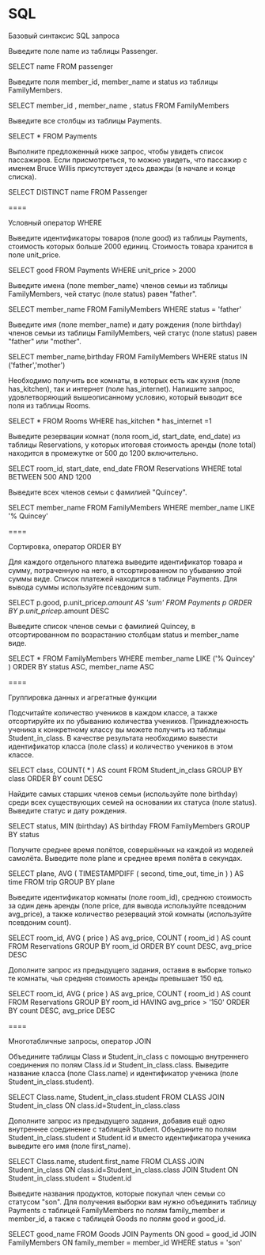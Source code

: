 # SQL

Базовый синтаксис SQL запроса

Выведите поле name из таблицы Passenger.

SELECT name FROM passenger 

Выведите поля member_id, member_name и status из таблицы FamilyMembers.

SELECT member_id , member_name , status FROM FamilyMembers

Выведите все столбцы из таблицы Payments.

SELECT * FROM Payments

Выполните предложенный ниже запрос, чтобы увидеть список пассажиров. Если присмотреться, то можно увидеть, что пассажир с именем Bruce Willis присутствует здесь дважды (в начале и конце списка).

SELECT DISTINCT name FROM Passenger


====


Условный оператор WHERE

Выведите идентификаторы товаров (поле good) из таблицы Payments, стоимость которых больше 2000 единиц. Стоимость товара хранится в поле unit_price.

SELECT good  FROM Payments
WHERE unit_price > 2000

Выведите имена (поле member_name) членов семьи из таблицы FamilyMembers, чей статус (поле status) равен "father".

SELECT member_name FROM FamilyMembers
WHERE status = 'father'

Выведите имя (поле member_name) и дату рождения (поле birthday) членов семьи из таблицы FamilyMembers, чей статус (поле status) равен "father" или "mother".

SELECT member_name,birthday FROM FamilyMembers
WHERE status IN ('father','mother') 

Необходимо получить все комнаты, в которых есть как кухня (поле has_kitchen), так и интернет (поле has_internet). Напишите запрос, удовлетворяющий вышеописанному условию, который выводит все поля из таблицы Rooms.

SELECT * FROM Rooms
WHERE has_kitchen * has_internet =1

Выведите резервации комнат (поля room_id, start_date, end_date) из таблицы Reservations, у которых итоговая стоимость аренды (поле total) находится в промежутке от 500 до 1200 включительно.

SELECT room_id, start_date, end_date FROM Reservations
WHERE total BETWEEN 500 AND 1200

Выведите всех членов семьи с фамилией "Quincey".

SELECT member_name 
FROM FamilyMembers
WHERE member_name LIKE '% Quincey'


====


Сортировка, оператор ORDER BY

Для каждого отдельного платежа выведите идентификатор товара и сумму, потраченную на него, в отсортированном по убыванию этой суммы виде. Список платежей находится в таблице Payments.
Для вывода суммы используйте псевдоним sum.

SELECT 
         p.good, 
         p.unit_price*p.amount AS 'sum'
FROM Payments p
ORDER BY p.unit_price*p.amount DESC

Выведите список членов семьи с фамилией Quincey, в отсортированном по возрастанию столбцам status и member_name виде.

SELECT * FROM FamilyMembers
WHERE member_name LIKE ('% Quincey' )
ORDER BY status ASC, member_name ASC


====

Группировка данных и агрегатные функции

Подсчитайте количество учеников в каждом классе, а также отсортируйте их по убыванию количества учеников. Принадлежность ученика к конкретному классу вы можете получить из таблицы Student_in_class. В качестве результата необходимо вывести идентификатор класса (поле class) и количество учеников в этом классе.

SELECT class, COUNT( * ) AS count  FROM Student_in_class 
GROUP BY class 
ORDER BY count DESC

Найдите самых старших членов семьи (используйте поле birthday) среди всех существующих семей на основании их статуса (поле status). Выведите статус и дату рождения.

SELECT status, MIN (birthday) AS birthday  FROM FamilyMembers
GROUP BY status 

Получите среднее время полётов, совершённых на каждой из моделей самолёта. Выведите поле plane и среднее время полёта в секундах.

SELECT plane, AVG ( TIMESTAMPDIFF ( second, time_out, time_in ) ) AS time FROM trip
GROUP BY plane 

Выведите идентификатор комнаты (поле room_id), среднюю стоимость за один день аренды (поле price, для вывода используйте псевдоним avg_price), а также количество резерваций этой комнаты (используйте псевдоним count).

SELECT room_id, AVG ( price ) AS avg_price, COUNT ( room_id ) AS count FROM Reservations
GROUP BY room_id 
ORDER BY count DESC, avg_price DESC

Дополните запрос из предыдущего задания, оставив в выборке только те комнаты, чья средняя стоимость аренды превышает 150 ед.

SELECT room_id, AVG ( price ) AS avg_price, COUNT ( room_id ) AS count 
FROM Reservations
GROUP BY room_id 
HAVING avg_price > '150'
ORDER BY count DESC, avg_price DESC


====


Многотабличные запросы, оператор JOIN

Объедините таблицы Class и Student_in_class с помощью внутреннего соединения по полям Class.id и Student_in_class.class. Выведите название класса (поле Class.name) и идентификатор ученика (поле Student_in_class.student).

SELECT Class.name,
       Student_in_class.student
FROM CLASS
JOIN Student_in_class ON class.id=Student_in_class.class

Дополните запрос из предыдущего задания, добавив ещё одно внутреннее соединение с таблицей Student. Объедините по полям Student_in_class.student и Student.id и вместо идентификатора ученика выведите его имя (поле first_name).

SELECT Class.name,
       student.first_name
FROM CLASS
JOIN Student_in_class 
       ON class.id=Student_in_class.class
JOIN Student 
       ON Student_in_class.student = Student.id

Выведите названия продуктов, которые покупал член семьи со статусом "son". Для получения выборки вам нужно объединить таблицу Payments с таблицей FamilyMembers по полям family_member и member_id, а также с таблицей Goods по полям good и good_id.

SELECT good_name
FROM Goods
JOIN Payments ON good = good_id 
JOIN FamilyMembers ON family_member = member_id 
WHERE status = 'son'

